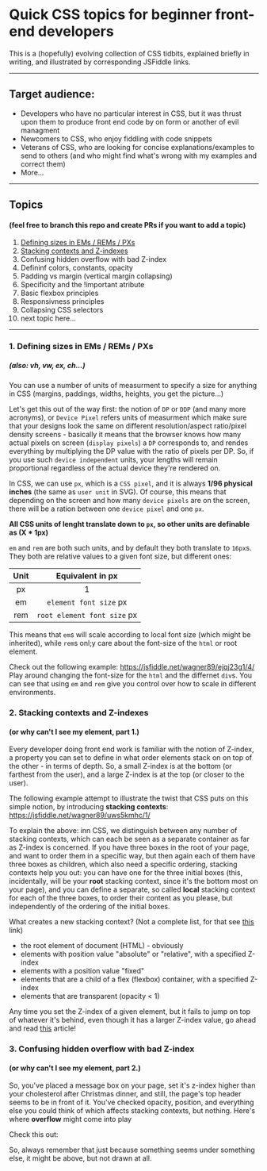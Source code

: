 # Quick CSS topics for beginner front-end developers
This is a (hopefully) evolving collection of CSS tidbits, explained briefly in writing, and illustrated by corresponding JSFiddle links.

---

## Target audience:
* Developers who have no particular interest in CSS, but it was thrust upon them to produce front end code by on form or another of evil managment
* Newcomers to CSS, who enjoy fiddling with code snippets
* Veterans of CSS, who are looking for concise explanations/examples to send to others (and who might find what's wrong with my examples and correct them)
* More...

---

## Topics 
#### (feel free to branch this repo and create PRs if you want to add a topic)
1. [Defining sizes in EMs / REMs / PXs](https://github.com/wagner89/CSSTalk/blob/master/README.md#defining-sizes-in-ems--rems--pxs) 
2. [Stacking contexts and Z-indexes](https://github.com/wagner89/CSSTalk/blob/master/README.md#2-stacking-contexts-and-z-indexes)
3. Confusing hidden overflow with bad Z-index
4. Defininf colors, constants, opacity
5. Padding vs margin (vertical margin collapsing)
6. Specificity and the !important atribute
7. Basic flexbox principles
8. Responsivness principles
9. Collapsing CSS selectors
10. next topic here...

---

### 1. Defining sizes in EMs / REMs / PXs
##### (also: vh, vw, ex, ch...)
You can use a number of units of measurment to specify a size for anything in CSS (margins, paddings, widths, heights, you get the picture...)

Let's get this out of the way first: the notion of `DP` or `DDP` (and many more acronyms), or `Device Pixel` refers units of measurment which make sure that your designs look the same on different resolution/aspect ratio/pixel density screens - basically it means that the browser knows how many actual pixels on screen (`display pixels`) a `DP` corresponds to, and rendes everything by multiplying the DP value with the ratio of pixels per DP. So, if you use such `device independent` units, your lengths will remain proportional regardless of the actual device they're rendered on.

In CSS, we can use `px`, which is a `CSS pixel`, and it is always **1/96 physical inches** (the same as `user unit` in SVG). Of course, this means that depending on the screen and how many `device pixels` are on the screen, there will be a ration between one `device pixel` and one `px`.

**All CSS units of lenght translate down to `px`, so other units are definable as (X * 1px)**

`em` and `rem` are both such units, and by default they both translate to `16px`s. They both are relative values to a given font size, but different ones:

| Unit |       Equivalent in px      | 
|:----:|:---------------------------:|
|  px  |              1              |
|  em  |    `element font size` px   |
|  rem | `root element font size` px |

This means that `em`s will scale according to local font size (which might be inherited), while `rem`s onl;y care about the font-size of the `html` or root element.

Check out the following example: https://jsfiddle.net/wagner89/ejqj23g1/4/
Play around changing the font-size for the `html` and the differnet `div`s. You can see that using `em` and `rem` give you control over how to scale in different environments. 

### 2. Stacking contexts and Z-indexes
#### (or why can't I see my element, part 1.)

Every developer doing front end work is familiar with the notion of Z-index, a property you can set to define in what order elements stack on on top of the other - in terms of depth. So, a small Z-index is at the bottom (or farthest from the user), and a large Z-index is at the top (or closer to the user).

The following example attempt to illustrate the twist that CSS puts on this simple notion, by introducing **stacking contexts**: https://jsfiddle.net/wagner89/uws5kmhc/1/

To explain the above: inn CSS, we distinguish between any number of stacking contexts, which can each be seen as a separate container as far as Z-index is concerned. If you have three boxes in the root of your page, and want to order them in a specific way, but then again each of them have three boxes as children, which also need a specific ordering, stacking contexts help you out: you can have one for the three initial boxes (this, incidentally, will be your **root** stacking context, since it's the bottom most on your page), and you can define a separate, so called **local** stacking context for each of the three boxes, to order their content as you please, but independently of the ordering of the initial boxes.

What creates a new stacking context? (Not a complete list, for that see [this](https://developer.mozilla.org/en-US/docs/Web/CSS/CSS_Positioning/Understanding_z_index/The_stacking_context) link)
 - the root element of document (HTML) - obviously
 - elements with position value "absolute" or "relative", with a specified Z-index
 - elements with a position value "fixed"
 - elements that are a child of a flex (flexbox) container, with a specified Z-index
 - elements that are transparent (opacity < 1)
 
Any time you set the Z-index of a given element, but it fails to jump on top of whatever it's behind, even though it has a larger Z-index value, go ahead and read [this](https://philipwalton.com/articles/what-no-one-told-you-about-z-index/) article!

### 3. Confusing hidden overflow with bad Z-index
#### (or why can't I see my element, part 2.)

So, you've placed a message box on your page, set it's z-index higher than your cholesterol after Christmas dinner, and still, the page's top header seems to be in front of it. You've checked opacity, position, and everything else you could think of which affects stacking contexts, but nothing. Here's where **overflow** might come into play

Check this out: 

So, always remember that just because something seems under something else, it might be above, but not drawn at all.

